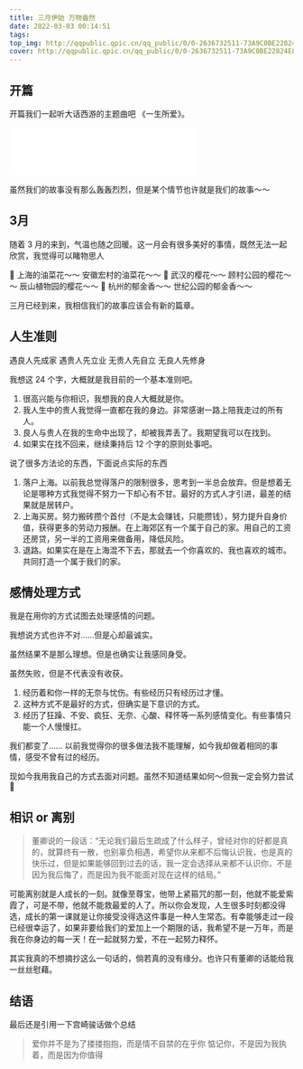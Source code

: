 ```yaml
---
title: 三月伊始 万物盎然
date: 2022-03-03 00:14:51
tags:
top_img: http://qqpublic.qpic.cn/qq_public/0/0-2636732511-73A9C0BE22824E876C498B8A216894A5/0?fmt=jpg&size=53&h=630&w=900&ppv=1.jpg
cover: http://qqpublic.qpic.cn/qq_public/0/0-2636732511-73A9C0BE22824E876C498B8A216894A5/0?fmt=jpg&size=53&h=630&w=900&ppv=1.jpg
---
```


## 开篇

开篇我们一起听大话西游的主题曲吧 《一生所爱》。

<iframe frameborder="no" border="0" marginwidth="0" marginheight="0" width=330 height=86 src="//music.163.com/outchain/player?type=2&id=25707139&auto=1&height=66"></iframe>

虽然我们的故事没有那么轰轰烈烈，但是某个情节也许就是我们的故事～～


## 3月

随着 3 月的来到，气温也随之回暖。这一月会有很多美好的事情，既然无法一起欣赏，我觉得可以睹物思人

💐 上海的油菜花～～ 安徽宏村的油菜花～～
🌸 武汉的樱花～～ 顾村公园的樱花～～ 辰山植物园的樱花～～
🌷 杭州的郁金香～～ 世纪公园的郁金香～～

三月已经到来，我相信我们的故事应该会有新的篇章。

## 人生准则

遇良人先成家 遇贵人先立业
无贵人先自立 无良人先修身

我想这 24 个字，大概就是我目前的一个基本准则吧。

1. 很高兴能与你相识，我想我的良人大概就是你。
2. 我人生中的贵人我觉得一直都在我的身边。非常感谢一路上陪我走过的所有人。
3. 良人与贵人在我的生命中出现了，却被我弄丢了。我期望我可以在找到。
4. 如果实在找不回来，继续秉持后 12 个字的原则处事吧。

说了很多方法论的东西，下面说点实际的东西
1. 落户上海。以前我总觉得落户的限制很多，思考到一半总会放弃。但是想着无论是哪种方式我觉得不努力一下却心有不甘。最好的方式人才引进，最差的结果就是居转户。
2. 上海买房。努力搬砖攒个首付（不是太会赚钱，只能攒钱），努力提升自身价值，获得更多的劳动力报酬。在上海郊区有一个属于自己的家。用自己的工资还房贷，另一半的工资用来做备用，降低风险。
3. 退路。如果实在是在上海混不下去，那就去一个你喜欢的、我也喜欢的城市。共同打造一个属于我们的家。

## 感情处理方式

我是在用你的方式试图去处理感情的问题。

我想说方式也许不对……但是心却最诚实。

虽然结果不是那么理想。但是也确实让我感同身受。

虽然失败，但是不代表没有收获。

1. 经历着和你一样的无奈与忧伤。有些经历只有经历过才懂。
2. 这种方式不是最好的方式，但确实是下意识的方式。
3. 经历了狂躁、不安、疯狂、无奈、心酸、释怀等一系列感情变化。有些事情只能一个人慢慢扛。

我们都变了…… 以前我觉得你的很多做法我不能理解，如今我却做着相同的事情，感受不曾有过的经历。

现如今我用我自己的方式去面对问题。虽然不知道结果如何～但我一定会努力尝试💪

## 相识 or 离别

> 董卿说的一段话：“无论我们最后生疏成了什么样子，曾经对你的好都是真的，就算终有一散，也别辜负相遇，希望你从来都不后悔认识我，也是真的快乐过，但是如果能够回到过去的话，我一定会选择从来都不认识你，不是因为我后悔了，而是因为我不能面对现在这样的结局。”

可能离别就是人成长的一刻。就像至尊宝，他带上紧箍咒的那一刻，他就不能爱紫霞了，可是不带，他就不能救最爱的人了。所以你会发现，人生很多时刻都没得选，成长的第一课就是让你接受没得选这件事是一种人生常态。有幸能够走过一段已经很幸运了，如果非要给我们的爱加上一个期限的话，我希望不是一万年，而是我在你身边的每一天！在一起就努力爱，不在一起努力释怀。

其实我真的不想摘抄这么一句话的，倘若真的没有缘分。也许只有董卿的话能给我一丝丝慰藉。


## 结语

最后还是引用一下宫崎骏话做个总结

> 爱你并不是为了搂搂抱抱，而是情不自禁的在乎你
> 惦记你，不是因为我执着，而是因为你值得
